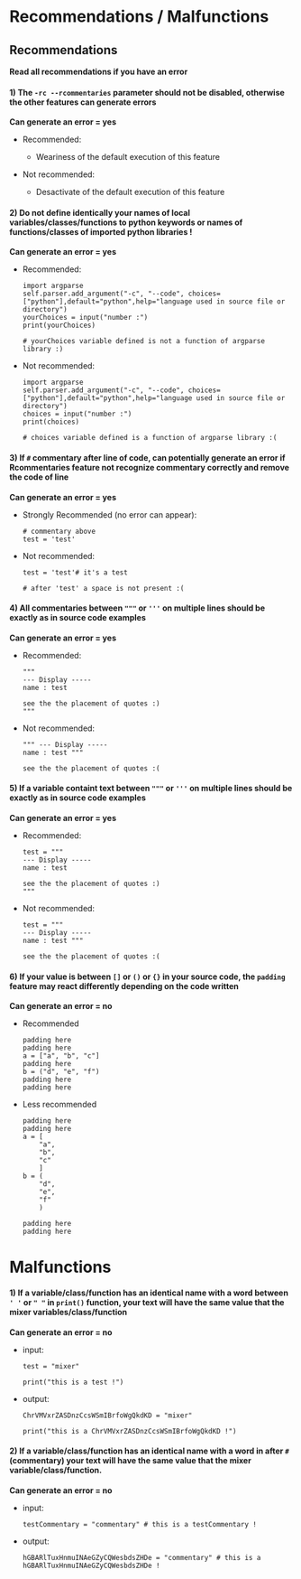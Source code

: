# Recommendations / Malfunctions

## Recommendations

**Read all recommendations if you have an error** 

#### 1) The `-rc --rcommentaries` parameter should not be disabled, otherwise the other features can generate errors
**Can generate an error = yes**
- Recommended:
    - Weariness of the default execution of this feature

- Not recommended:
    - Desactivate of the default execution of this feature

#### 2) Do not define identically your names of local variables/classes/functions to python keywords or names of functions/classes of imported python libraries !
**Can generate an error = yes**
- Recommended:
    ```
    import argparse
    self.parser.add_argument("-c", "--code", choices=["python"],default="python",help="language used in source file or directory")
    yourChoices = input("number :")
    print(yourChoices)

    # yourChoices variable defined is not a function of argparse library :)
    ```

- Not recommended:
    ```
    import argparse
    self.parser.add_argument("-c", "--code", choices=["python"],default="python",help="language used in source file or directory")
    choices = input("number :")
    print(choices)

    # choices variable defined is a function of argparse library :(
    ```

#### 3) If `#` commentary after line of code, can potentially generate an error if Rcommentaries feature not recognize commentary correctly and remove the code of line
**Can generate an error = yes**
- Strongly Recommended (no error can appear):
    ```
    # commentary above
    test = 'test'
    ```

- Not recommended:
    ```
    test = 'test'# it's a test

    # after 'test' a space is not present :(
    ```

#### 4) All commentaries between `"""` or `'''` on multiple lines should be exactly as in source code examples
**Can generate an error = yes**
- Recommended:
    ```
    """
    --- Display -----
    name : test

    see the the placement of quotes :)
    """
    ```

- Not recommended:
    ```
    """ --- Display -----
    name : test """

    see the the placement of quotes :(
    ```

#### 5) If a variable containt text between `"""` or `'''` on multiple lines should be exactly as in source code examples
**Can generate an error = yes**
- Recommended:
    ```
    test = """
    --- Display -----
    name : test

    see the the placement of quotes :)
    """
    ```
    
- Not recommended:
    ```
    test = """
    --- Display -----
    name : test """

    see the the placement of quotes :(
    ```
    
#### 6) If your value is between `[]` or `()` or `{}` in your source code, the `padding` feature may react differently depending on the code written
**Can generate an error = no**
- Recommended
    ```
    padding here
    padding here
    a = ["a", "b", "c"]
    padding here
    b = ("d", "e", "f")
    padding here
    padding here
    ```

- Less recommended
    ```
    padding here
    padding here
    a = [
        "a", 
        "b", 
        "c"
        ]
    b = (
        "d", 
        "e", 
        "f"
        )
    
    padding here
    padding here
    ```

# Malfunctions
  
#### 1) If a variable/class/function has an identical name with a word between `' '` or `" "` in `print()` function, your text will have the same value that the mixer variables/class/function
**Can generate an error = no**
- input:
  ```
  test = "mixer"

  print("this is a test !")
  ```

- output:
  ```
  ChrVMVxrZASDnzCcsWSmIBrfoWgQkdKD = "mixer"

  print("this is a ChrVMVxrZASDnzCcsWSmIBrfoWgQkdKD !")
  ```

#### 2) If a variable/class/function has an identical name with a word  in after `#` (commentary) your text will have the same value that the mixer variable/class/function.
**Can generate an error = no**
- input:
  ```
  testCommentary = "commentary" # this is a testCommentary !
  ```

- output:
  ```
  hGBARlTuxHnmuINAeGZyCQWesbdsZHDe = "commentary" # this is a hGBARlTuxHnmuINAeGZyCQWesbdsZHDe !
  ```
